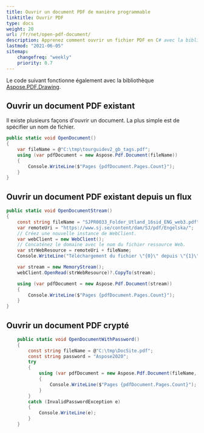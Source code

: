 ```yaml
---
title: Ouvrir un document PDF de manière programmable
linktitle: Ouvrir PDF
type: docs
weight: 20
url: /fr/net/open-pdf-document/
description: Apprenez comment ouvrir un fichier PDF en C# avec la bibliothèque Aspose.PDF pour .NET. Vous pouvez ouvrir un PDF existant, un document depuis un flux et un document PDF crypté.
lastmod: "2021-06-05"
sitemap:
    changefreq: "weekly"
    priority: 0.7
---
```


Le code suivant fonctionne également avec la bibliothèque [Aspose.PDF.Drawing](/pdf/fr/net/drawing/).

## Ouvrir un document PDF existant

Il existe plusieurs façons d'ouvrir un document. La plus simple est de spécifier un nom de fichier.

```csharp
public static void OpenDocument()
{
    var fileName = @"C:\tmp\tourguidev2_gb_tags.pdf";
    using (var pdfDocument = new Aspose.Pdf.Document(fileName))
    {
        Console.WriteLine($"Pages {pdfDocument.Pages.Count}");
    }
}
```

## Ouvrir un document PDF existant depuis un flux

```csharp
public static void OpenDocumentStream()
{
    const string fileName = "SJPR0033_Folder_Utland_16sid_ENG_web3.pdf";
    var remoteUri = "https://www.sj.se/content/dam/SJ/pdf/Engelska/";
    // Créez une nouvelle instance de WebClient.
    var webClient = new WebClient();
    // Concaténez le domaine avec le nom du fichier ressource Web.
    var strWebResource = remoteUri + fileName;
    Console.WriteLine("Téléchargement du fichier \"{0}\" depuis \"{1}\" .......\n\n", fileName, strWebResource);

    var stream = new MemoryStream();
    webClient.OpenRead(strWebResource)?.CopyTo(stream);

    using (var pdfDocument = new Aspose.Pdf.Document(stream))
    {
        Console.WriteLine($"Pages {pdfDocument.Pages.Count}");
    }
}
```
## Ouvrir un document PDF crypté

```csharp
    public static void OpenDocumentWithPassword()
    {
        const string fileName = @"C:\tmp\DocSite.pdf";
        const string password = "Aspose2020";
        try
        {
            using (var pdfDocument = new Aspose.Pdf.Document(fileName, password))
            {
                Console.WriteLine($"Pages {pdfDocument.Pages.Count}");
            }
        }
        catch (InvalidPasswordException e)
        {
            Console.WriteLine(e);
        }
    }
```
